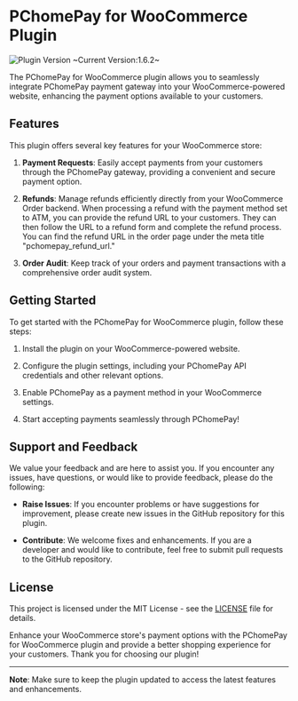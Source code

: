 # PChomePay for WooCommerce Plugin

![Plugin Version](https://img.shields.io/badge/version-1.6.2-brightgreen)
~Current Version:1.6.2~

The PChomePay for WooCommerce plugin allows you to seamlessly integrate PChomePay payment gateway into your WooCommerce-powered website, enhancing the payment options available to your customers.

## Features

This plugin offers several key features for your WooCommerce store:

1. **Payment Requests**: Easily accept payments from your customers through the PChomePay gateway, providing a convenient and secure payment option.

2. **Refunds**: Manage refunds efficiently directly from your WooCommerce Order backend. When processing a refund with the payment method set to ATM, you can provide the refund URL to your customers. They can then follow the URL to a refund form and complete the refund process. You can find the refund URL in the order page under the meta title "pchomepay_refund_url."

3. **Order Audit**: Keep track of your orders and payment transactions with a comprehensive order audit system.

## Getting Started

To get started with the PChomePay for WooCommerce plugin, follow these steps:

1. Install the plugin on your WooCommerce-powered website.

2. Configure the plugin settings, including your PChomePay API credentials and other relevant options.

3. Enable PChomePay as a payment method in your WooCommerce settings.

4. Start accepting payments seamlessly through PChomePay!

## Support and Feedback

We value your feedback and are here to assist you. If you encounter any issues, have questions, or would like to provide feedback, please do the following:

- **Raise Issues**: If you encounter problems or have suggestions for improvement, please create new issues in the GitHub repository for this plugin.

- **Contribute**: We welcome fixes and enhancements. If you are a developer and would like to contribute, feel free to submit pull requests to the GitHub repository.

## License

This project is licensed under the MIT License - see the [LICENSE](LICENSE) file for details.

Enhance your WooCommerce store's payment options with the PChomePay for WooCommerce plugin and provide a better shopping experience for your customers. Thank you for choosing our plugin!

---

**Note**: Make sure to keep the plugin updated to access the latest features and enhancements.
